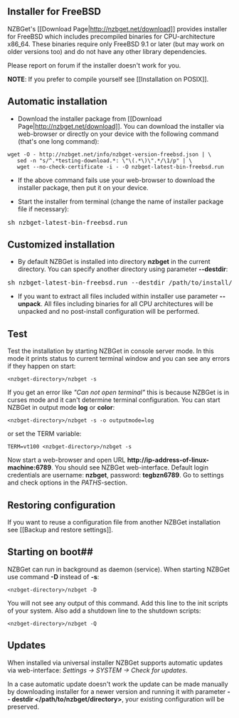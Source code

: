 ---
---
## Installer for FreeBSD ##
NZBGet's [[Download Page|http://nzbget.net/download]] provides installer for FreeBSD which includes precompiled binaries for CPU-architecture x86_64. These binaries require only FreeBSD 9.1 or later (but may work on older versions too) and do not have any other library dependencies.

Please report on forum if the installer doesn't work for you.

**NOTE**: If you prefer to compile yourself see [[Installation on POSIX]].

## Automatic installation ##
- Download the installer package from [[Download Page|http://nzbget.net/download]].
You can download the installer via web-browser or directly on your device with the following command (that's one long command):
 ```
wget -O - http://nzbget.net/info/nzbget-version-freebsd.json | \
    sed -n "s/^.*testing-download.*: \"\(.*\)\".*/\1/p" | \
    wget --no-check-certificate -i - -O nzbget-latest-bin-freebsd.run
 ```

- If the above command fails use your web-browser to download the installer package, then put it on your device.

- Start the installer from terminal (change the name of installer package file if necessary):

 <pre>sh nzbget-latest-bin-freebsd.run</pre>

## Customized installation ##
- By default NZBGet is installed into directory **nzbget** in the current directory. You can specify another directory using parameter **--destdir**:

 <pre>sh nzbget-latest-bin-freebsd.run --destdir /path/to/install/nzbget</pre>

- If you want to extract all files included within installer use parameter **--unpack**. All files including binaries for all CPU architectures will be unpacked and no post-install configuration will be performed.

## Test ##
Test the installation by starting NZBGet in console server mode. In this mode it prints status to current terminal window and you can see any errors if they happen on start:

    <nzbget-directory>/nzbget -s

If you get an error like *"Can not open terminal"* this is because NZBGet is in curses mode and it can't determine terminal configuration. You can start NZBGet in output mode **log** or **color**:

    <nzbget-directory>/nzbget -s -o outputmode=log

or set the TERM variable:

    TERM=vt100 <nzbget-directory>/nzbget -s

Now start a web-browser and open URL **<nowiki>http://ip-address-of-linux-machine:6789</nowiki>**. You should see NZBGet web-interface. Default login credentials are username: **nzbget**, password: **tegbzn6789**. Go to settings and check options in the *PATHS*-section.

## Restoring configuration ##
If you want to reuse a configuration file from another NZBGet installation see [[Backup and restore settings]].

## Starting on boot##
NZBGet can run in background as daemon (service). When starting NZBGet use command **-D** instead of **-s**:

    <nzbget-directory>/nzbget -D

You will not see any output of this command.
Add this line to the init scripts of your system. Also add a shutdown line to the shutdown scripts:

    <nzbget-directory>/nzbget -Q

## Updates ##
When installed via universal installer NZBGet supports automatic updates via web-interface: *Settings -> SYSTEM -> Check for updates*.

In a case automatic update doesn't work the update can be made manually by downloading installer for a newer version and running it with parameter **-- destdir \</path/to/nzbget/directory>**, your existing configuration will be preserved.